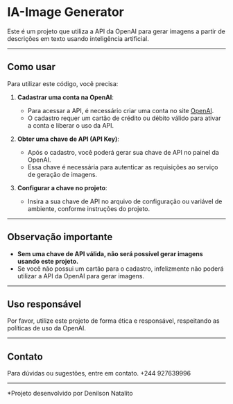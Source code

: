 
# IA-Image Generator

Este é um projeto que utiliza a API da OpenAI para gerar imagens a partir de descrições em texto usando inteligência artificial.

---

## Como usar

Para utilizar este código, você precisa:

1. **Cadastrar uma conta na OpenAI**:  
   - Para acessar a API, é necessário criar uma conta no site [OpenAI](https://platform.openai.com/signup).  
   - O cadastro requer um cartão de crédito ou débito válido para ativar a conta e liberar o uso da API.

2. **Obter uma chave de API (API Key)**:  
   - Após o cadastro, você poderá gerar sua chave de API no painel da OpenAI.  
   - Essa chave é necessária para autenticar as requisições ao serviço de geração de imagens.

3. **Configurar a chave no projeto**:  
   - Insira a sua chave de API no arquivo de configuração ou variável de ambiente, conforme instruções do projeto.

---

## Observação importante

- **Sem uma chave de API válida, não será possível gerar imagens usando este projeto.**  
- Se você não possui um cartão para o cadastro, infelizmente não poderá utilizar a API da OpenAI para gerar imagens.

---

## Uso responsável

Por favor, utilize este projeto de forma ética e responsável, respeitando as políticas de uso da OpenAI.

---

## Contato

Para dúvidas ou sugestões, entre em contato.
+244 927639996

---

*Projeto desenvolvido por Denilson Natalito
